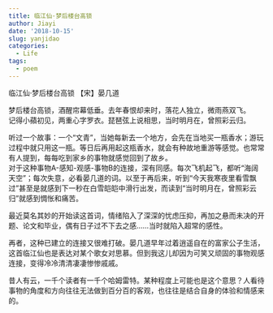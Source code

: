 ```yaml
---
title: 临江仙·梦后楼台高锁
author: Jiayi
date: '2018-10-15'
slug: yanjidao
categories:
  - Life
tags:
  - poem
---
```

临江仙·梦后楼台高锁
  【宋】晏几道
  
  梦后楼台高锁，酒醒帘幕低垂。去年春恨却来时，落花人独立，微雨燕双飞。  
  记得小蘋初见，两重心字罗衣。琵琶弦上说相思，当时明月在，曾照彩云归。  

  听过一个故事：一个“文青”，当她每新去一个地方，会先在当地买一瓶香水；游玩过程中就只用这一瓶。等日后再用起这瓶香水，就会有种故地重游等感觉。也常常有人提到，每每吃到家乡的事物就感觉回到了故乡。  
  对于这种事物A-感知-观感-事物B的连接，深有同感。每次飞机起飞，都听“海阔天空”；每次失意，必看晏几道的词。以至于再后来，听到“今天我寒夜里看雪飘过”甚至是就感到下一秒在白雪皑皑中滑行出发，而读到“当时明月在，曾照彩云归”就感到惆怅和痛苦。
  
  最近莫名其妙的开始读这首词，情绪陷入了深深的忧虑压抑，再加之悬而未决的开题、论文和毕业，偶有日子过不下去之感……当时就陷入超常的感性。
  
  再者，这种已建立的连接又很难打破。晏几道早年过着逍遥自在的富家公子生活，这首临江仙也是表达对某个歌女对思慕。但到我这儿却因为可笑又顽固的事物观感连接，变得冷冷清清凄凄惨惨戚戚。

  昔人有云，一千个读者有一千个哈姆雷特。某种程度上可能也是这个意思？人看待事物的角度和方向往往无法做到百分百的客观，也往往是结合自身的体验和情感来的。